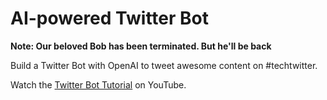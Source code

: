 # AI-powered Twitter Bot

**Note: Our beloved Bob has been terminated. But he'll be back**

Build a Twitter Bot with OpenAI to tweet awesome content on #techtwitter. 

Watch the [Twitter Bot Tutorial](https://youtu.be/V7LEihbOv3Y) on YouTube. 
